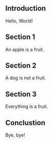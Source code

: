 ## Introduction

Hello, World!

## Section 1

An apple is a fruit.

## Section 2

A dog is not a fruit.

## Section 3

Everything is a fruit.

## Conclustion

Bye, bye!
